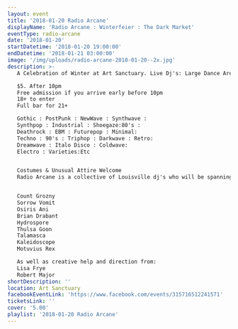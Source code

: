```yaml
---
layout: event
title: '2018-01-20 Radio Arcane'
displayName: 'Radio Arcane : Winterfeier : The Dark Market'
eventType: radio-arcane
date: '2018-01-20'
startDatetime: '2018-01-20 19:00:00'
endDatetime: '2018-01-21 03:00:00'
image: '/img/uploads/radio-arcane-2018-01-20--2x.jpg'
description: >-
   A Celebration of Winter at Art Sanctuary. Live Dj's: Large Dance Area: Full Bar: The Dark Market: A curated Night Time Oddities & Art Market /Flea Market

   $5. After 10pm
   Free admission if you arrive early before 10pm
   18+ to enter
   Full bar for 21+

   Gothic : PostPunk : NewWave : Synthwave :
   Synthpop : Industrial : Shoegaze:80's :
   Deathrock : EBM : Futurepop : Minimal:
   Techno : 90's : Triphop : Darkwave : Retro:
   Dreamwave : Italo Disco : Coldwave:
   Electro : Varieties:Etc


   Costumes & Unusual Attire Welcome
   Radio Arcane is a collective of Louisville dj's who will be spanning across various genres of music predominately focused on the use of the synthesizer.


   Count Grozny
   Sorrow Vomit
   Osiris Ani
   Brian Drabant
   Hydrospore
   Thulsa Goon
   Talamasca
   Kaleidoscope
   Motuvius Rex

   As well as creative help and direction from:
   Lisa Frye
   Robert Major
shortDescription: ''
location: Art Sanctuary
facebookEventLink: 'https://www.facebook.com/events/315716512241571'
ticketsLink: ''
cover: '5.00'
playlist: '2018-01-20 Radio Arcane'
---
```

